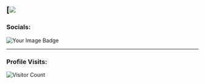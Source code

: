 [![](https://www.facebook.com/newonefile)
------------------------------------------- 
### Socials: 
<img src="https://tryhackme-badges.s3.amazonaws.com/naikeeps.png" alt="Your Image Badge" />

------------------------------------------- 

### Profile Visits:
![Visitor Count](https://profile-counter.glitch.me/{carlcastanas}/count.svg)
